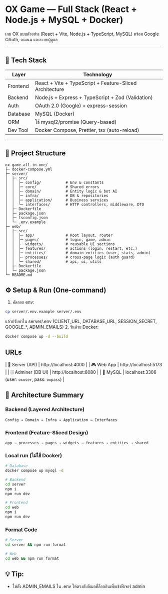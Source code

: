 # OX Game — Full Stack (React + Node.js + MySQL + Docker)

เกม OX แบบตัวอย่าง (React + Vite, Node.js + TypeScript, MySQL) พร้อม Google OAuth, คะแนน และระบบผู้ดูแล

---

## 🚀 Tech Stack

| Layer | Technology |
|-------|-------------|
| Frontend | React + Vite + TypeScript + Feature-Sliced Architecture |
| Backend | Node.js + Express + TypeScript + Zod (Validation) |
| Auth | OAuth 2.0 (Google) + express-session |
| Database | MySQL (Docker) |
| ORM | ใช้ mysql2/promise (Query-based) |
| Dev Tool | Docker Compose, Prettier, tsx (auto-reload) |

---

## 🧱 Project Structure

```
ox-game-all-in-one/
├─ docker-compose.yml
├─ server/
│  ├─ src/
│  │  ├─ config/           # Env & constants
│  │  ├─ core/             # Shared errors
│  │  ├─ domain/           # Entity logic & bot AI
│  │  ├─ infra/            # DB & repositories
│  │  ├─ application/      # Business services
│  │  └─ interfaces/       # HTTP controllers, middleware, DTO
│  ├─ Dockerfile
│  ├─ package.json
│  ├─ tsconfig.json
│  └─ .env.example
├─ web/
│  ├─ src/
│  │  ├─ app/              # Root layout, router
│  │  ├─ pages/            # login, game, admin
│  │  ├─ widgets/          # reusable UI sections
│  │  ├─ features/         # actions (login, restart, etc.)
│  │  ├─ entities/         # domain entities (user, stats, admin)
│  │  ├─ processes/        # cross-page logic (auth guard)
│  │  └─ shared/           # api, ui, utils
│  ├─ Dockerfile
│  └─ package.json
└─ README.md
```


## ⚙️ Setup & Run (One-command)
1. คัดลอก env:
```bash
cp server/.env.example server/.env
```
   แล้วปรับค่าใน server/.env (CLIENT_URL, DATABASE_URL, SESSION_SECRET, GOOGLE_*, ADMIN_EMAILS)
2. รันด้วย Docker:
```bash
docker compose up -d --build
```

## URLs
| 🧠 Server (API) | http://localhost:4000 |
| 🎮 Web App | http://localhost:5173 |
| 🗄️ Adminer (DB UI) | http://localhost:8080 |
| 🐬 MySQL | localhost:3306 (user: `oxuser`, pass: `oxpass`) |

## 🧠 Architecture Summary

### Backend (Layered Architecture)
```
Config → Domain → Infra → Application → Interfaces
```

### Frontend (Feature-Sliced Design)
```
app → processes → pages → widgets → features → entities → shared
```

### Local run (ไม่ใช้ Docker)
```bash
# Database
docker compose up mysql -d

# Backend
cd server
npm i
npm run dev

# Frontend
cd web
npm i
npm run dev
```

### Format Code
```bash
# Server
cd server && npm run format

# Web
cd web && npm run format
```

## 💡 Tip:  
- ให้ตั้ง ADMIN_EMAILS ใน .env ให้ตรงกับอีเมลที่ล็อกอินเพื่อเข้าฟีเจอร์ admin
